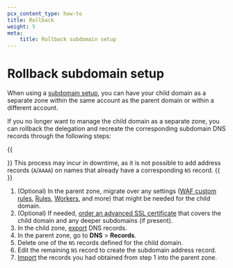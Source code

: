 ```yaml
---
pcx_content_type: how-to
title: Rollback
weight: 5
meta:
    title: Rollback subdomain setup
---
```


# Rollback subdomain setup

When using a [subdomain setup](/dns/zone-setups/subdomain-setup/), you can have your child domain as a separate zone within the same account as the parent domain or within a different account.

If you no longer want to manage the child domain as a separate zone, you can rollback the delegation and recreate the corresponding subdomain DNS records through the following steps:

{{<Aside type="warning" header="Note">}}
This process may incur in downtime, as it is not possible to add address records (`A`/`AAAA`) on names that already have a corresponding `NS` record.
{{</Aside>}}

1. (Optional) In the parent zone, migrate over any settings ([WAF custom rules](/waf/custom-rules/), [Rules](/rules/), [Workers](/workers/), and more) that might be needed for the child domain.
2. (Optional) If needed, [order an advanced SSL certificate](/ssl/edge-certificates/advanced-certificate-manager/) that covers the child domain and any deeper subdomains (if present).
3. In the child zone, [export](/dns/manage-dns-records/how-to/import-and-export/#export-records) DNS records.
4. In the parent zone, go to **DNS** > **Records**.
5. Delete one of the `NS` records defined for the child domain.
6. Edit the remaining `NS` record to create the subdomain address record.
7. [Import](/dns/manage-dns-records/how-to/import-and-export/#import-records) the records you had obtained from step 1 into the parent zone.